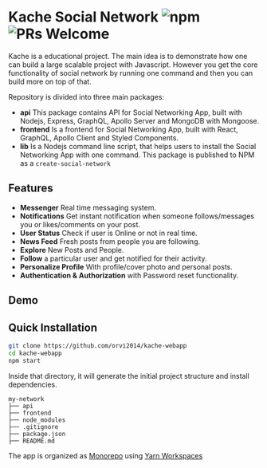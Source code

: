 # Kache Social Network ![npm](https://img.shields.io/npm/dm/create-social-network) ![PRs Welcome](https://img.shields.io/badge/PRs-welcome-green.svg)

Kache is a educational project. The main idea is to demonstrate how one can build a large scalable project with Javascript. However you get the core functionality of social network by running one command and then you can build more on top of that.

Repository is divided into three main packages:

- **api** This package contains API for Social Networking App, built with Nodejs, Express, GraphQL, Apollo Server and MongoDB with Mongoose.
- **frontend** Is a frontend for Social Networking App, built with React, GraphQL, Apollo Client and Styled Components.
- **lib** Is a Nodejs command line script, that helps users to install the Social Networking App with one command. This package is published to NPM as a `create-social-network`

## Features

- **Messenger** Real time messaging system.
- **Notifications** Get instant notification when someone follows/messages you or likes/comments on your post.
- **User Status** Check if user is Online or not in real time.
- **News Feed** Fresh posts from people you are following.
- **Explore** New Posts and People.
- **Follow** a particular user and get notified for their activity.
- **Personalize Profile** With profile/cover photo and personal posts.
- **Authentication & Authorization** with Password reset functionality.

## Demo

## Quick Installation

```sh
git clone https://github.com/orvi2014/kache-webapp
cd kache-webapp
npm start
```
Inside that directory, it will generate the initial project structure and install dependencies.

```
my-network
├── api
├── frontend
├── node_modules
├── .gitignore
├── package.json
├── README.md
```

The app is organized as [Monorepo](https://en.wikipedia.org/wiki/Monorepo) using [Yarn Workspaces](https://yarnpkg.com/lang/en/docs/workspaces/)

